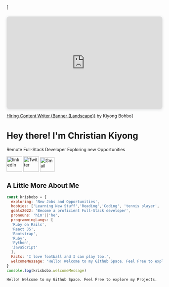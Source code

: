 [<div style="position: relative; width: 100%; height: 0; padding-top: 50.0000%;
 padding-bottom: 48px; box-shadow: 0 2px 8px 0 rgba(63,69,81,0.16); margin-top: 1.6em; margin-bottom: 0.9em; overflow: hidden;
 border-radius: 8px; will-change: transform;">
  <iframe loading="lazy" style="position: absolute; width: 100%; height: 100%; top: 0; left: 0; border: none; padding: 0;margin: 0;"
    src="https:&#x2F;&#x2F;www.canva.com&#x2F;design&#x2F;DAFH1SM2H-g&#x2F;view?embed" allowfullscreen="allowfullscreen" allow="fullscreen">
  </iframe>
</div>
<a href="https:&#x2F;&#x2F;www.canva.com&#x2F;design&#x2F;DAFH1SM2H-g&#x2F;view?utm_content=DAFH1SM2H-g&amp;utm_campaign=designshare&amp;utm_medium=embeds&amp;utm_source=link" target="_blank" rel="noopener">Hiring Content Writer (Banner (Landscape))</a> by Kiyong Bohbo]

# Hey there! I'm Christian Kiyong

Remote Full-Stack Developer Exploring new Opportunities

[<img src="https://user-images.githubusercontent.com/102174805/177940734-da66452d-c0fa-4141-b6d1-878ef1a5dc16.png" alt="linkedIn" width="50px"/>](https://www.linkedin.com/in/kiyong-christian)
[<img src="https://user-images.githubusercontent.com/102174805/177942630-84b2d0ab-48f0-4ece-afee-4a6748d61c39.png" alt="Twitter" width="50px"/>](https://twitter.com/ChrisboboSys)
[<img src="https://user-images.githubusercontent.com/102174805/177946832-80d3981d-fac9-44ce-8216-5fb10b6ce57d.png" alt="Gmail" width="47px"/>](mailto:kiyongbohbo@gmail.com)

## A Little More About Me

```javascript
const krisbobo = {
  exploring: 'New Jobs and Opportunities',
  hobbies: ['Learning New Stuff','Reading','Coding', 'tennis player', 'football player'],
  goals2022: 'Become a proficient Full-Stack developer',
  pronouns: 'him'||'he',
  programmingLangs: [
  'Ruby on Rails', 
  'React JS', 
  'Bootstrap', 
  'Ruby', 
  'Python', 
  'JavaScript'
  ],
  Facts: 'I love football and I can play too.',
  welcomeMessage: 'Hello! Welcome to my Github Space. Feel Free to explore my Projects.'
}
console.log(krisbobo.welcomeMessage)
```

`Hello! Welcome to my Github Space. Feel Free to explore my Projects.`
